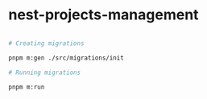 # nest-projects-management

```bash

# Creating migrations

pnpm m:gen ./src/migrations/init

# Running migrations

pnpm m:run


```
